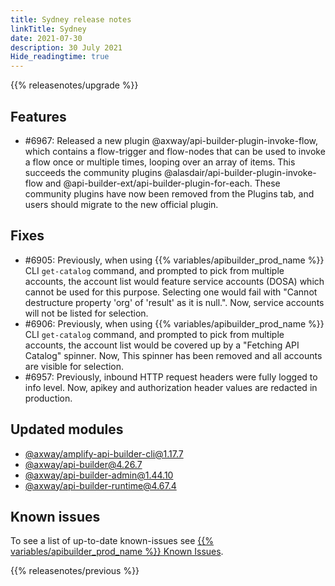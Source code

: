 ```yaml
---
title: Sydney release notes
linkTitle: Sydney
date: 2021-07-30
description: 30 July 2021
Hide_readingtime: true
---
```


{{% releasenotes/upgrade %}}

## Features

* #6967: Released a new plugin @axway/api-builder-plugin-invoke-flow, which contains a flow-trigger and flow-nodes that can be used to invoke a flow once or multiple times, looping over an array of items. This succeeds the community plugins @alasdair/api-builder-plugin-invoke-flow and @api-builder-ext/api-builder-plugin-for-each. These community plugins have now been removed from the Plugins tab, and users should migrate to the new official plugin.

## Fixes

* #6905: Previously, when using {{% variables/apibuilder_prod_name %}} CLI `get-catalog` command, and prompted to pick from multiple accounts, the account list would feature service accounts (DOSA) which cannot be used for this purpose. Selecting one would fail with "Cannot destructure property 'org' of 'result' as it is null.". Now, service accounts will not be listed for selection.
* #6906: Previously, when using {{% variables/apibuilder_prod_name %}} CLI `get-catalog` command, and prompted to pick from multiple accounts, the account list would be covered up by a "Fetching API Catalog" spinner. Now, This spinner has been removed and all accounts are visible for selection.
* #6957: Previously, inbound HTTP request headers were fully logged to info level. Now, apikey and authorization header values are redacted in production.

## Updated modules

* [@axway/amplify-api-builder-cli@1.17.7](https://www.npmjs.com/package/@axway/amplify-api-builder-cli/v/1.17.7)
* [@axway/api-builder@4.26.7](https://www.npmjs.com/package/@axway/api-builder/v/4.26.7)
* [@axway/api-builder-admin@1.44.10](https://www.npmjs.com/package/@axway/api-builder-admin/v/1.44.10)
* [@axway/api-builder-runtime@4.67.4](https://www.npmjs.com/package/@axway/api-builder-runtime/v/4.67.4)

## Known issues

To see a list of up-to-date known-issues see [{{% variables/apibuilder_prod_name %}} Known Issues](/docs/known_issues).

{{% releasenotes/previous %}}
